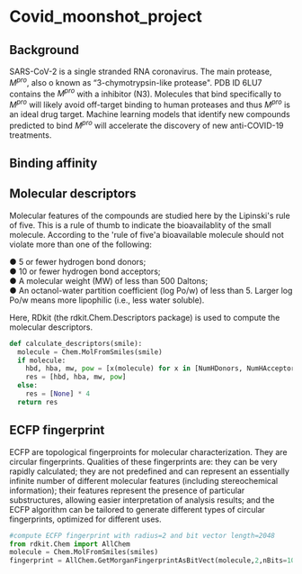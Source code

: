 # Covid_moonshot_project

## Background
SARS-CoV-2 is a single stranded RNA coronavirus. The main protease, $M^{pro}$, also o known as “3-chymotrypsin-like protease". PDB ID 6LU7 contains the $M^{pro}$ with a inhibitor (N3). Molecules that bind specifically to $M^{pro}$ will likely avoid off-target binding to human proteases and thus $M^{pro}$ is an ideal drug target. 
Machine learning models that identify new compounds predicted to bind $M^{pro}$ will accelerate the discovery of new anti-COVID-19 treatments. 

## Binding affinity


## Molecular descriptors 
Molecular features of the compounds are studied here by the Lipinski's rule of five. This is a rule of thumb to indicate the bioavailablity of the small molecule. According to the 'rule of five'a bioavailable molecule should not violate more than one of the following:  

● 5 or fewer hydrogen bond donors;  
● 10 or fewer hydrogen bond acceptors;  
● A molecular weight (MW) of less than 500 Daltons;  
● An octanol-water partition coefficient (log Po/w) of less than 5. Larger log Po/w means
more lipophilic (i.e., less water soluble).  

Here, RDkit (the rdkit.Chem.Descriptors package) is used to compute the molecular descriptors.  

```python
def calculate_descriptors(smile):
  molecule = Chem.MolFromSmiles(smile)
  if molecule:
    hbd, hba, mw, pow = [x(molecule) for x in [NumHDonors, NumHAcceptors, MolWt, MolLogP]]
    res = [hbd, hba, mw, pow]
  else:
    res = [None] * 4
  return res
```

## ECFP fingerprint
ECFP are topological fingerproints for molecular characterization. They are circular fingerprints. Qualities of these fingerprints are: they can be very rapidly calculated; they are not predefined and can represent an essentially infinite number of different molecular features (including stereochemical information); their features represent the presence of particular substructures, allowing easier interpretation of analysis results; and the ECFP algorithm can be tailored to generate different types of circular fingerprints, optimized for different uses.

```python
#compute ECFP fingerprint with radius=2 and bit vector length=2048
from rdkit.Chem import AllChem
molecule = Chem.MolFromSmiles(smiles)
fingerprint = AllChem.GetMorganFingerprintAsBitVect(molecule,2,nBits=1024)
```
